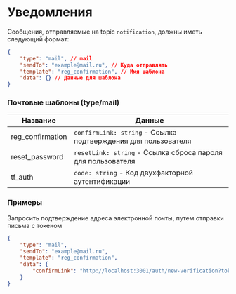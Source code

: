 # Уведомления

Сообщения, отправляемые на topic `notification`, должны иметь следующий формат:

```json
{
	"type": "mail", // mail
	"sendTo": "example@mail.ru", // Куда отправлять
	"template": "reg_confirmation", // Имя шаблона
	"data": {} // Данные для шаблона
}
```

### Почтовые шаблоны (type/mail)

| Название         | Данные                                                        |
| ---------------- | ------------------------------------------------------------- |
| reg_confirmation | `confirmLink: string` - Ссылка подтверждения для пользователя |
| reset_password   | `resetLink: string` - Ссылка сброса пароля для пользователя   |
| tf_auth          | `code: string` - Код двухфакторной аутентификации             |

### Примеры

Запросить подтверждение адреса электронной почты, путем отправки письма с токеном

```json
{
	"type": "mail",
	"sendTo": "example@mail.ru",
	"template": "reg_confirmation",
	"data": {
		"confirmLink": "http://localhost:3001/auth/new-verification?token=CONFIRMATION_TOKEN"
	}
}
```
